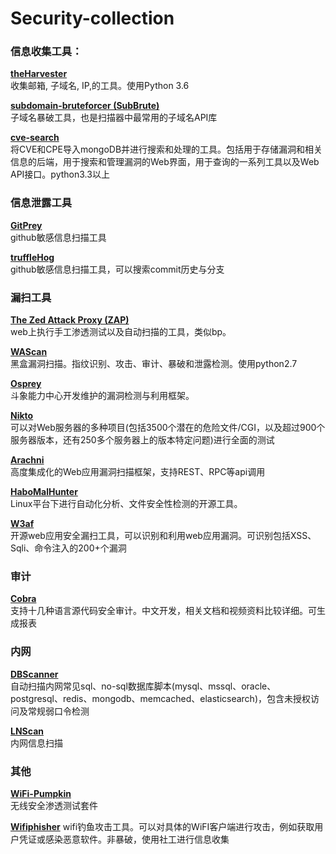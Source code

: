 # Security-collection
### 信息收集工具：
[**theHarvester**](https://github.com/laramies/theHarvester)  
收集邮箱, 子域名, IP,的工具。使用Python 3.6

[**subdomain-bruteforcer (SubBrute)**](https://github.com/TheRook/subbrute)  
子域名暴破工具，也是扫描器中最常用的子域名API库

[**cve-search**](https://github.com/cve-search/cve-search)  
将CVE和CPE导入mongoDB并进行搜索和处理的工具。包括用于存储漏洞和相关信息的后端，用于搜索和管理漏洞的Web界面，用于查询的一系列工具以及Web API接口。python3.3以上

### 信息泄露工具
[**GitPrey**](https://github.com/repoog/GitPrey)  
github敏感信息扫描工具

[**truffleHog**](https://github.com/dxa4481/truffleHog)  
github敏感信息扫描工具，可以搜索commit历史与分支

### 漏扫工具
[**The Zed Attack Proxy (ZAP)**](https://github.com/zaproxy/zaproxy)  
web上执行手工渗透测试以及自动扫描的工具，类似bp。

[**WAScan**](https://github.com/m4ll0k/WAScan)  
黑盒漏洞扫描。指纹识别、攻击、审计、暴破和泄露检测。使用python2.7

[**Osprey**](https://github.com/TophantTechnology/osprey)  
斗象能力中心开发维护的漏洞检测与利用框架。

[**Nikto**](https://github.com/sullo/nikto)  
可以对Web服务器的多种项目(包括3500个潜在的危险文件/CGI，以及超过900个服务器版本，还有250多个服务器上的版本特定问题)进行全面的测试

[**Arachni**](https://github.com/Arachni/arachni)  
高度集成化的Web应用漏洞扫描框架，支持REST、RPC等api调用

[**HaboMalHunter**](https://github.com/Tencent/HaboMalHunter#readme_cn)  
Linux平台下进行自动化分析、文件安全性检测的开源工具。

[**W3af**](https://github.com/andresriancho/w3af)  
开源web应用安全漏扫工具，可以识别和利用web应用漏洞。可识别包括XSS、Sqli、命令注入的200+个漏洞

### 审计
[**Cobra**](https://github.com/WhaleShark-Team/cobra)  
支持十几种语言源代码安全审计。中文开发，相关文档和视频资料比较详细。可生成报表

### 内网
[**DBScanner**](https://github.com/se55i0n/DBScanner)  
自动扫描内网常见sql、no-sql数据库脚本(mysql、mssql、oracle、postgresql、redis、mongodb、memcached、elasticsearch)，包含未授权访问及常规弱口令检测

[**LNScan**](https://github.com/sowish/LNScan)  
内网信息扫描

### 其他
[**WiFi-Pumpkin**](https://github.com/P0cL4bs/WiFi-Pumpkin)  
无线安全渗透测试套件

[**Wifiphisher**](https://github.com/wifiphisher/wifiphisher)
wifi钓鱼攻击工具。可以对具体的WiFI客户端进行攻击，例如获取用户凭证或感染恶意软件。非暴破，使用社工进行信息收集


